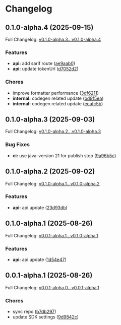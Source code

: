 # Changelog

## 0.1.0-alpha.4 (2025-09-15)

Full Changelog: [v0.1.0-alpha.3...v0.1.0-alpha.4](https://github.com/hiddenlayer-engineering/hiddenlayer-sdk-java/compare/v0.1.0-alpha.3...v0.1.0-alpha.4)

### Features

* **api:** add sarif route ([ae9aab0](https://github.com/hiddenlayer-engineering/hiddenlayer-sdk-java/commit/ae9aab0d77eac97ec3b1efc20f0b04077409330a))
* **api:** update tokenUrl ([d7052d2](https://github.com/hiddenlayer-engineering/hiddenlayer-sdk-java/commit/d7052d2d4f885f8976c4ccd60879bb656c826559))


### Chores

* improve formatter performance ([3df6211](https://github.com/hiddenlayer-engineering/hiddenlayer-sdk-java/commit/3df6211645a81a088afc5f3162d9f87047601ace))
* **internal:** codegen related update ([bd9f5ea](https://github.com/hiddenlayer-engineering/hiddenlayer-sdk-java/commit/bd9f5eaa148f865331f3cf6c627036e218c934d9))
* **internal:** codegen related update ([ecafc5b](https://github.com/hiddenlayer-engineering/hiddenlayer-sdk-java/commit/ecafc5b590a6f5e51eaa479fe8ed7488c96ac3e8))

## 0.1.0-alpha.3 (2025-09-03)

Full Changelog: [v0.1.0-alpha.2...v0.1.0-alpha.3](https://github.com/hiddenlayer-engineering/hiddenlayer-sdk-java/compare/v0.1.0-alpha.2...v0.1.0-alpha.3)

### Bug Fixes

* **ci:** use java-version 21 for publish step ([9a96b5c](https://github.com/hiddenlayer-engineering/hiddenlayer-sdk-java/commit/9a96b5c5c7029c6a0a5bada976c7b9f6dbef43ac))

## 0.1.0-alpha.2 (2025-09-02)

Full Changelog: [v0.1.0-alpha.1...v0.1.0-alpha.2](https://github.com/hiddenlayer-engineering/hiddenlayer-sdk-java/compare/v0.1.0-alpha.1...v0.1.0-alpha.2)

### Features

* **api:** api update ([23d93db](https://github.com/hiddenlayer-engineering/hiddenlayer-sdk-java/commit/23d93db2d8d3c3db8fffb93af5e846be9609367e))

## 0.1.0-alpha.1 (2025-08-26)

Full Changelog: [v0.0.1-alpha.1...v0.1.0-alpha.1](https://github.com/hiddenlayer-engineering/hiddenlayer-sdk-java/compare/v0.0.1-alpha.1...v0.1.0-alpha.1)

### Features

* **api:** api update ([1d54e47](https://github.com/hiddenlayer-engineering/hiddenlayer-sdk-java/commit/1d54e474bd58500cadbbb5ddedc33e3caf60e029))

## 0.0.1-alpha.1 (2025-08-26)

Full Changelog: [v0.0.1-alpha.0...v0.0.1-alpha.1](https://github.com/hiddenlayer-engineering/hiddenlayer-sdk-java/compare/v0.0.1-alpha.0...v0.0.1-alpha.1)

### Chores

* sync repo ([b7db297](https://github.com/hiddenlayer-engineering/hiddenlayer-sdk-java/commit/b7db2974b45d8b6989755220d6bc67b0f6fb31fc))
* update SDK settings ([9d9842c](https://github.com/hiddenlayer-engineering/hiddenlayer-sdk-java/commit/9d9842c5ebc0c3d3ced91a959cf0fcebb7bae6c8))
